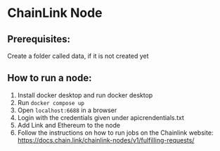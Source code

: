 # ChainLink Node 

## Prerequisites:
Create a folder called data, if it is not created yet

## How to run a node:
1. Install docker desktop and run docker desktop
2. Run `docker compose up`
3. Open `localhost:6688` in a browser
4. Login with the credentials given under apicrendentials.txt
5. Add Link and Ethereum to the node
6. Follow the instructions on how to run jobs on the Chainlink website:
https://docs.chain.link/chainlink-nodes/v1/fulfilling-requests/

